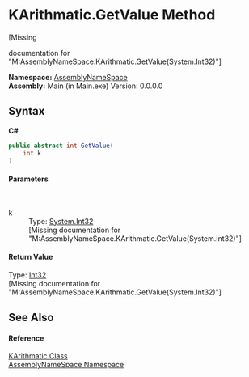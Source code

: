 # KArithmatic.GetValue Method 
 

\[Missing <summary> documentation for "M:AssemblyNameSpace.KArithmatic.GetValue(System.Int32)"\]

**Namespace:**&nbsp;<a href="6bcc80ef-5cfd-db5f-1eb2-7297d1c16397">AssemblyNameSpace</a><br />**Assembly:**&nbsp;Main (in Main.exe) Version: 0.0.0.0

## Syntax

**C#**<br />
``` C#
public abstract int GetValue(
	int k
)
```


#### Parameters
&nbsp;<dl><dt>k</dt><dd>Type: <a href="http://msdn2.microsoft.com/en-us/library/td2s409d" target="_blank">System.Int32</a><br />\[Missing <param name="k"/> documentation for "M:AssemblyNameSpace.KArithmatic.GetValue(System.Int32)"\]</dd></dl>

#### Return Value
Type: <a href="http://msdn2.microsoft.com/en-us/library/td2s409d" target="_blank">Int32</a><br />\[Missing <returns> documentation for "M:AssemblyNameSpace.KArithmatic.GetValue(System.Int32)"\]

## See Also


#### Reference
<a href="315af3ff-d410-937e-fc61-375953a427a2">KArithmatic Class</a><br /><a href="6bcc80ef-5cfd-db5f-1eb2-7297d1c16397">AssemblyNameSpace Namespace</a><br />